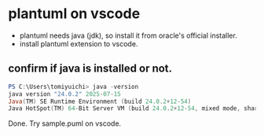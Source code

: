 # plantuml on vscode

- plantuml needs java (jdk), so install it from oracle's official installer.
- install plantuml extension to vscode.

## confirm if java is installed or not.

```ps1
PS C:\Users\tomiyuichi> java -version
java version "24.0.2" 2025-07-15
Java(TM) SE Runtime Environment (build 24.0.2+12-54)
Java HotSpot(TM) 64-Bit Server VM (build 24.0.2+12-54, mixed mode, sharing)
```

Done. Try sample.puml on vscode.
